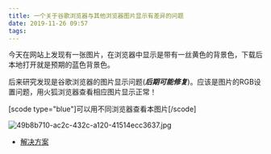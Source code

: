 ```yaml
---
title: 一个关于谷歌浏览器与其他浏览器图片显示有差异的问题
date: 2019-11-26 09:57
tags:
---
```


今天在网站上发现有一张图片，在浏览器中显示是带有一丝黄色的背景色，下载后本地打开就是预期的蓝色背景色。

后来研究发现是谷歌浏览器的图片显示问题(***后期可能修复***)。应该是图片的RGB设置问题，用火狐浏览器查看相应图片显示正常！

[scode type="blue"]可以用不同浏览器查看本图片[/scode]

![49b8b710-ac2c-432c-a120-41514ecc3637.jpg](2530363268.jpg)

- [解决方案](https://jingyan.baidu.com/article/15622f2422af42fdfcbea50b.html)
